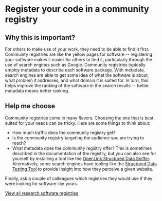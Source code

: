 # Register your code in a community registry

## Why this is important?

For others to make use of your work, they need to be able to find it first. Community registries are like the yellow pages for software -- registering your software makes it easier for others to find it, particularly through the use of search engines such as Google. Community registries typically employ metadata to describe each software package. With metadata, search engines are able to get some idea of what the software is about, what problem it addresses, and what domain it is suited for. In turn, this helps improve the ranking of the software in the search results -- better metadata means better ranking.

## Help me choose

Community registries come in many flavors. Choosing the one that is best suited for your needs can be tricky. Here are some things to think about:

- How much traffic does the community registry get?
- Is the community registry targeting the audience you are trying to reach?
- What metadata does the community registry offer? This is sometimes described in the documentation of the registry, but you can also see for yourself by installing a tool like the [OpenLink Structured Data Sniffer](http://osds.openlinksw.com/). Alternatively, some search engines have tooling like the [Structured Data Testing Tool](https://search.google.com/structured-data/testing-tool) to provide insight into how they perceive a given website.

Finally, ask a couple of colleagues which registries they would use if they were looking for software like yours.

[View all research software registries](https://github.com/NLeSC/awesome-research-software-registries)
